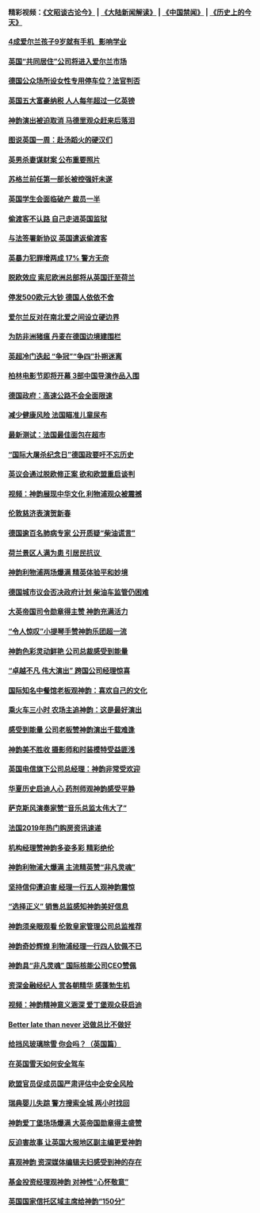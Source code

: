 #### 精彩视频：[《文昭谈古论今》](https://github.com/gfw-breaker/wenzhao) | [《大陆新闻解读》](https://github.com/gfw-breaker/ntdtv-comedy) | [《中国禁闻》](https://github.com/gfw-breaker/ntdtv-news) | [《历史上的今天》](https://github.com/gfw-breaker/today-in-history) 

#### [4成爱尔兰孩子9岁就有手机   影响学业](../pages/nsc974/n11018141.md?t=02031412) 

#### [英国“共同居住”公司将进入爱尔兰市场](../pages/nsc974/n11018074.md?t=02031412) 

#### [德国公众场所设女性专用停车位？法官判否](../pages/nsc974/n11018033.md?t=02031412) 

#### [英国五大富豪纳税 人人每年超过一亿英镑](../pages/nsc974/n11016706.md?t=02031412) 

#### [神韵演出被迫取消 马德里观众赶来后落泪](../pages/nsc974/n11016854.md?t=02031412) 

#### [图说英国一周：赴汤蹈火的硬汉们](../pages/nsc974/n11016810.md?t=02031412) 

#### [英男杀妻谋财案 公布重要照片](../pages/nsc974/n11016778.md?t=02031412) 

#### [苏格兰前任第一部长被控强奸未遂](../pages/nsc974/n11016772.md?t=02031412) 

#### [英国学生会面临破产 裁员一半](../pages/nsc974/n11016766.md?t=02031412) 

#### [偷渡客不认路 自己走进英国监狱](../pages/nsc974/n11016763.md?t=02031412) 

#### [与法签署新协议 英国遣返偷渡客](../pages/nsc974/n11016756.md?t=02031412) 

#### [英暴力犯罪增两成 17% 警方无奈](../pages/nsc974/n11016787.md?t=02031412) 

#### [脱欧效应 索尼欧洲总部将从英国迁至荷兰](../pages/nsc974/n11015209.md?t=02031412) 

#### [停发500欧元大钞 德国人依依不舍](../pages/nsc974/n11015417.md?t=02031412) 

#### [爱尔兰反对在南北爱之间设立硬边界](../pages/nsc974/n11015382.md?t=02031412) 

#### [为防非洲猪瘟 丹麦在德国边境建围栏](../pages/nsc974/n11014368.md?t=02031412) 

#### [英超冷门迭起 “争冠”“争四”扑朔迷离](../pages/nsc974/n11014053.md?t=02031412) 

#### [柏林电影节即将开幕 3部中国导演作品入围](../pages/nsc974/n11013824.md?t=02031412) 

#### [德国政府：高速公路不会全面限速](../pages/nsc974/n11013841.md?t=02031412) 

#### [减少健康风险 法国瞄准儿童尿布](../pages/nsc974/n11012630.md?t=02031412) 

#### [最新测试：法国最佳面包在超市](../pages/nsc974/n11012842.md?t=02031412) 

#### [“国际大屠杀纪念日”德国政要吁不忘历史](../pages/nsc974/n11012513.md?t=02031412) 

#### [英议会通过脱欧修正案 欲和欧盟重启谈判](../pages/nsc974/n11011622.md?t=02031412) 

#### [视频：神韵展现中华文化 利物浦观众被震撼](../pages/nsc974/n11011005.md?t=02031412) 

#### [伦敦慈济表演贺新春](../pages/nsc974/n11011139.md?t=02031412) 

#### [德国逾百名肺病专家 公开质疑“柴油谎言”](../pages/nsc974/n11010325.md?t=02031412) 

#### [荷兰景区人满为患 引居民抗议 ](../pages/nsc974/n11010747.md?t=02031412) 

#### [神韵利物浦两场爆满 精英体验平和妙境](../pages/nsc974/n11010417.md?t=02031412) 

#### [德国城市议会否决政府计划 柴油车监管仍困难](../pages/nsc974/n11010716.md?t=02031412) 

#### [大英帝国司令勋章得主赞 神韵充满活力](../pages/nsc974/n11009434.md?t=02031412) 

#### [“令人惊叹”小提琴手赞神韵乐团超一流](../pages/nsc974/n11009535.md?t=02031412) 

#### [神韵色彩灵动鲜艳 公司总裁感受到能量](../pages/nsc974/n11009391.md?t=02031412) 

#### [“卓越不凡 伟大演出” 跨国公司经理惊喜](../pages/nsc974/n11009359.md?t=02031412) 

#### [国际知名中餐馆老板观神韵：喜欢自己的文化](../pages/nsc974/n11009314.md?t=02031412) 

#### [乘火车三小时 农场主追神韵：这是最好演出](../pages/nsc974/n11009299.md?t=02031412) 

#### [感受到能量 公司老板赞神韵演出千载难逢](../pages/nsc974/n11009226.md?t=02031412) 

#### [神韵美不胜收 摄影师和时装模特受益匪浅](../pages/nsc974/n11009171.md?t=02031412) 

#### [英国电信旗下公司总经理：神韵非常受欢迎](../pages/nsc974/n11008992.md?t=02031412) 

#### [华夏历史启迪人心 药剂师观神韵感受平静](../pages/nsc974/n11007232.md?t=02031412) 

#### [萨克斯风演奏家赞“音乐总监太伟大了”](../pages/nsc974/n11007174.md?t=02031412) 

#### [法国2019年热门购房资讯速递](../pages/nsc974/n10947033.md?t=02031412) 

#### [机构经理赞神韵多姿多彩 精彩绝伦](../pages/nsc974/n11006484.md?t=02031412) 

#### [神韵利物浦大爆满 主流精英赞“非凡灵魂”](../pages/nsc974/n11006697.md?t=02031412) 

#### [坚持信仰遭迫害 经理一行五人观神韵震惊](../pages/nsc974/n11006523.md?t=02031412) 

#### [“选择正义” 销售总监感知神韵美好信息](../pages/nsc974/n11006437.md?t=02031412) 

#### [神韵须亲眼观看 伦敦皇家管理公司总监推荐](../pages/nsc974/n11006402.md?t=02031412) 

#### [神韵奇妙辉煌 利物浦经理一行四人钦佩不已](../pages/nsc974/n11006397.md?t=02031412) 

#### [神韵具“非凡灵魂” 国际核能公司CEO赞佩](../pages/nsc974/n11006353.md?t=02031412) 

#### [资深金融经纪人 赏各朝精华 感蓬勃生机](../pages/nsc974/n11006347.md?t=02031412) 

#### [视频：神韵精神意义涵深 爱丁堡观众获启迪](../pages/nsc974/n11004622.md?t=02031412) 

#### [Better late than never 迟做总比不做好](../pages/nsc974/n11004768.md?t=02031412) 

#### [给挡风玻璃除雪 你会吗？（英国篇）](../pages/nsc974/n11004765.md?t=02031412) 

#### [在英国雪天如何安全驾车](../pages/nsc974/n11004758.md?t=02031412) 

#### [欧盟官员促成员国严肃评估中企安全风险](../pages/nsc974/n11004719.md?t=02031412) 

#### [瑞典婴儿失踪 警方搜索全城 两小时找回](../pages/nsc974/n11004065.md?t=02031412) 

#### [神韵爱丁堡场场爆满 大英帝国勋章得主盛赞](../pages/nsc974/n11003114.md?t=02031412) 

#### [反迫害故事 让英国大报地区副主编更爱神韵](../pages/nsc974/n11003184.md?t=02031412) 

#### [喜观神韵 资深媒体编辑夫妇感受到神的存在](../pages/nsc974/n11003116.md?t=02031412) 

#### [基金投资经理观神韵 对神性“心怀敬意”](../pages/nsc974/n11003069.md?t=02031412) 

#### [英国国家信托区域主席给神韵“150分”](../pages/nsc974/n11003048.md?t=02031412) 

